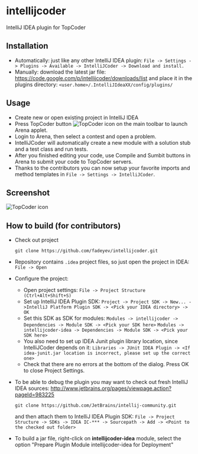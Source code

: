 intellijcoder
=============

IntelliJ IDEA plugin for TopCoder

Installation
-------------------------
* Automatically: just like any other IntelliJ IDEA plugin:
`File -> Settings -> Plugins -> Available -> IntelliJCoder -> Download and install.`
* Manually: download the latest jar file: https://code.google.com/p/intellijcoder/downloads/list and place it in the plugins directory:
`<user.home>/.IntelliJIdeaXX/config/plugins/`

Usage
-------------------------
* Create new or open existing project in IntelliJ IDEA
* Press TopCoder button ![TopCoder icon](https://raw.github.com/fadeyev/intellijcoder/master/intellijcoder-idea/src/intellijcoder/idea/topcoder-icon.gif) on the main toolbar to launch Arena applet.
* Login to Arena, then select a contest and open a problem.
* IntelliJCoder will automatically create a new module with a solution stub and a test class and run tests.
* After you finished editing your code, use Compile and Sumbit buttons in Arena to submit your code to TopCoder servers.
* Thanks to the contributors you can now setup your favorite imports and method templates in `File -> Settings -> IntelliJCoder`.

Screenshot
-------------------------
![TopCoder icon](http://intellijcoder.googlecode.com/files/screenshot.png)

How to build (for contributors)
-------------------------
* Check out project

    ```
    git clone https://github.com/fadeyev/intellijcoder.git
    ```
* Repository contains `.idea` project files, so just open the project in IDEA:
`File -> Open`
* Configure the project:
    * Open project settings: `File -> Project Structure (Ctrl+Alt+Shift+S)`
    * Set up IntelliJ IDEA Plugin SDK:
    `Project -> Project SDK -> New... ->IntelliJ Platform Plugin SDK -> <Pick your IDEA directory> -> OK`
    * Set this SDK as SDK for modules:
    `Modules -> intellijcoder -> Dependencies -> Module SDK -> <Pick your SDK here>`
    `Modules -> intellijcoder-idea -> Dependencies -> Module SDK -> <Pick your SDK here>`
    * You also need to set up IDEA Junit plugin library location, since IntelliJCoder depends on it:
    `Libraries -> JUnit IDEA Plugin -> <If idea-junit.jar location is incorrect, please set up the correct one>`
    * Check that there are no errors at the bottom of the dialog. Press OK to close Project Settings.
* To be able to debug the plugin you may want to check out fresh IntelliJ IDEA sources: http://www.jetbrains.org/pages/viewpage.action?pageId=983225

    ```
    git clone https://github.com/JetBrains/intellij-community.git
    ```
    and then attach them to IntelliJ IDEA Plugin SDK:
`File -> Project Structure -> SDKs -> IDEA IC-*** -> Sourcepath -> Add -> <Point to the checked out folder>`
* To build a jar file, right-click on **intellijcoder-idea** module, select the option "Prepare Plugin Module intellijcoder-idea for Deployment"
